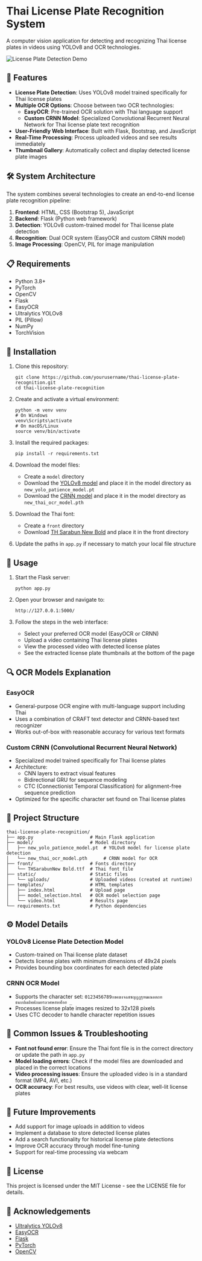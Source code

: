 # Thai License Plate Recognition System

A computer vision application for detecting and recognizing Thai license plates in videos using YOLOv8 and OCR technologies.

![License Plate Detection Demo](https://github.com/yourusername/thai-license-plate-recognition/raw/main/demo/demo_image.jpg)

## 🌟 Features

- **License Plate Detection**: Uses YOLOv8 model trained specifically for Thai license plates
- **Multiple OCR Options**: Choose between two OCR technologies:
  - **EasyOCR**: Pre-trained OCR solution with Thai language support
  - **Custom CRNN Model**: Specialized Convolutional Recurrent Neural Network for Thai license plate text recognition
- **User-Friendly Web Interface**: Built with Flask, Bootstrap, and JavaScript
- **Real-Time Processing**: Process uploaded videos and see results immediately
- **Thumbnail Gallery**: Automatically collect and display detected license plate images

## 🛠️ System Architecture

The system combines several technologies to create an end-to-end license plate recognition pipeline:

1. **Frontend**: HTML, CSS (Bootstrap 5), JavaScript
2. **Backend**: Flask (Python web framework)
3. **Detection**: YOLOv8 custom-trained model for Thai license plate detection
4. **Recognition**: Dual OCR system (EasyOCR and custom CRNN model)
5. **Image Processing**: OpenCV, PIL for image manipulation

## 📋 Requirements

- Python 3.8+
- PyTorch
- OpenCV
- Flask
- EasyOCR
- Ultralytics YOLOv8
- PIL (Pillow)
- NumPy
- TorchVision

## 🔧 Installation

1. Clone this repository:
   ```
   git clone https://github.com/yourusername/thai-license-plate-recognition.git
   cd thai-license-plate-recognition
   ```

2. Create and activate a virtual environment:
   ```
   python -m venv venv
   # On Windows
   venv\Scripts\activate
   # On macOS/Linux
   source venv/bin/activate
   ```

3. Install the required packages:
   ```
   pip install -r requirements.txt
   ```

4. Download the model files:
   - Create a `model` directory
   - Download the [YOLOv8 model](link-to-your-model) and place it in the model directory as `new_yolo_patience_model.pt`
   - Download the [CRNN model](link-to-your-model) and place it in the model directory as `new_thai_ocr_model.pth`

5. Download the Thai font:
   - Create a `front` directory
   - Download [TH Sarabun New Bold](link-to-font) and place it in the front directory

6. Update the paths in `app.py` if necessary to match your local file structure

## 🚀 Usage

1. Start the Flask server:
   ```
   python app.py
   ```

2. Open your browser and navigate to:
   ```
   http://127.0.0.1:5000/
   ```

3. Follow the steps in the web interface:
   - Select your preferred OCR model (EasyOCR or CRNN)
   - Upload a video containing Thai license plates
   - View the processed video with detected license plates
   - See the extracted license plate thumbnails at the bottom of the page

## 🔍 OCR Models Explanation

### EasyOCR
- General-purpose OCR engine with multi-language support including Thai
- Uses a combination of CRAFT text detector and CRNN-based text recognizer
- Works out-of-box with reasonable accuracy for various text formats

### Custom CRNN (Convolutional Recurrent Neural Network)
- Specialized model trained specifically for Thai license plates
- Architecture:
  - CNN layers to extract visual features
  - Bidirectional GRU for sequence modeling
  - CTC (Connectionist Temporal Classification) for alignment-free sequence prediction
- Optimized for the specific character set found on Thai license plates

## 📁 Project Structure

```
thai-license-plate-recognition/
├── app.py                     # Main Flask application
├── model/                     # Model directory
│   ├── new_yolo_patience_model.pt  # YOLOv8 model for license plate detection
│   └── new_thai_ocr_model.pth      # CRNN model for OCR
├── front/                     # Fonts directory  
│   └── THSarabunNew Bold.ttf  # Thai font file
├── static/                    # Static files
│   └── uploads/               # Uploaded videos (created at runtime)
├── templates/                 # HTML templates
│   ├── index.html             # Upload page
│   ├── model_selection.html   # OCR model selection page
│   └── video.html             # Results page
└── requirements.txt           # Python dependencies
```

## ⚙️ Model Details

### YOLOv8 License Plate Detection Model
- Custom-trained on Thai license plate dataset
- Detects license plates with minimum dimensions of 49x24 pixels
- Provides bounding box coordinates for each detected plate

### CRNN OCR Model
- Supports the character set: `0123456789กขคฆงจฉชซญฎฏฐฑฒณดตถทธนบปผฝพฟภมยรลวศษสหฬอฮ _`
- Processes license plate images resized to 32x128 pixels
- Uses CTC decoder to handle character repetition issues

## 🤔 Common Issues & Troubleshooting

- **Font not found error**: Ensure the Thai font file is in the correct directory or update the path in `app.py`
- **Model loading errors**: Check if the model files are downloaded and placed in the correct locations
- **Video processing issues**: Ensure the uploaded video is in a standard format (MP4, AVI, etc.)
- **OCR accuracy**: For best results, use videos with clear, well-lit license plates

## 🔮 Future Improvements

- Add support for image uploads in addition to videos
- Implement a database to store detected license plates
- Add a search functionality for historical license plate detections
- Improve OCR accuracy through model fine-tuning
- Support for real-time processing via webcam

## 📄 License

This project is licensed under the MIT License - see the LICENSE file for details.

## 🙏 Acknowledgements

- [Ultralytics YOLOv8](https://github.com/ultralytics/ultralytics)
- [EasyOCR](https://github.com/JaidedAI/EasyOCR)
- [Flask](https://flask.palletsprojects.com/)
- [PyTorch](https://pytorch.org/)
- [OpenCV](https://opencv.org/)
